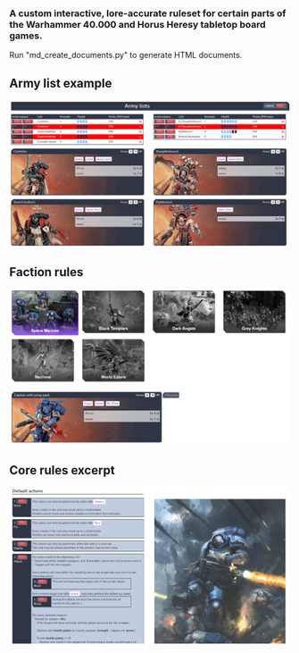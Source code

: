 


### A custom interactive, lore-accurate ruleset for certain parts of the Warhammer 40.000 and Horus Heresy tabletop board games.

Run "md_create_documents.py" to generate HTML documents.

## Army list example
![Missing image](resources/screenshots/army_list.png "Army list example")

## Faction rules
![Missing image](resources/screenshots/faction_rules.png "Faction rules")

## Core rules excerpt
![Missing image](resources/screenshots/core_rules.png "Core rules")

